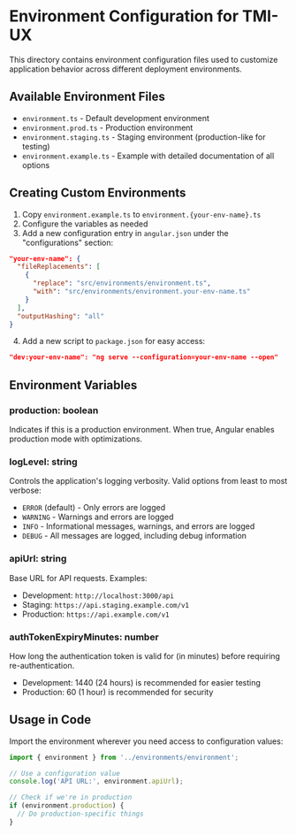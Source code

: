 # Environment Configuration for TMI-UX

This directory contains environment configuration files used to customize application behavior across different deployment environments.

## Available Environment Files

- `environment.ts` - Default development environment
- `environment.prod.ts` - Production environment
- `environment.staging.ts` - Staging environment (production-like for testing)
- `environment.example.ts` - Example with detailed documentation of all options

## Creating Custom Environments

1. Copy `environment.example.ts` to `environment.{your-env-name}.ts`
2. Configure the variables as needed
3. Add a new configuration entry in `angular.json` under the "configurations" section:

```json
"your-env-name": {
  "fileReplacements": [
    {
      "replace": "src/environments/environment.ts",
      "with": "src/environments/environment.your-env-name.ts"
    }
  ],
  "outputHashing": "all"
}
```

4. Add a new script to `package.json` for easy access:

```json
"dev:your-env-name": "ng serve --configuration=your-env-name --open"
```

## Environment Variables

### production: boolean

Indicates if this is a production environment. When true, Angular enables production mode with optimizations.

### logLevel: string

Controls the application's logging verbosity. Valid options from least to most verbose:

- `ERROR` (default) - Only errors are logged
- `WARNING` - Warnings and errors are logged
- `INFO` - Informational messages, warnings, and errors are logged
- `DEBUG` - All messages are logged, including debug information

### apiUrl: string

Base URL for API requests. Examples:

- Development: `http://localhost:3000/api`
- Staging: `https://api.staging.example.com/v1`
- Production: `https://api.example.com/v1`

### authTokenExpiryMinutes: number

How long the authentication token is valid for (in minutes) before requiring re-authentication.

- Development: 1440 (24 hours) is recommended for easier testing
- Production: 60 (1 hour) is recommended for security

## Usage in Code

Import the environment wherever you need access to configuration values:

```typescript
import { environment } from '../environments/environment';

// Use a configuration value
console.log('API URL:', environment.apiUrl);

// Check if we're in production
if (environment.production) {
  // Do production-specific things
}
```
